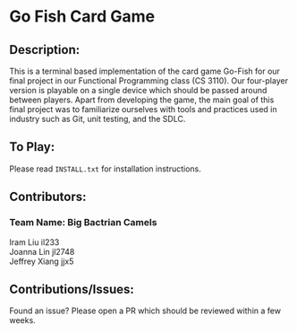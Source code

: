 # Go Fish Card Game

## Description: 

This is a terminal based implementation of the card game Go-Fish for our final project in our Functional Programming class (CS 3110). Our four-player version 
is playable on a single device which should be passed around between players. Apart from developing the game, the main goal of this final project was to familiarize ourselves with tools and practices used in industry such as Git, unit testing, and the SDLC. 

## To Play:

Please read `INSTALL.txt` for installation instructions. 

## Contributors:

### Team Name: Big Bactrian Camels

Iram Liu il233\
Joanna Lin jl2748\
Jeffrey Xiang jjx5

## Contributions/Issues:

Found an issue? Please open a PR which should be reviewed within a few weeks. 
